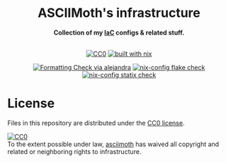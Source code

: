 <h1 align="center">
  ASCIIMoth's infrastructure 
</h1>

<div align="center">
  <strong>Collection of my <a href="https://en.wikipedia.org/wiki/Infrastructure_as_code" >IaC</a> configs & related stuff.</strong>
  </br>
  </br>
  
[![CC0](https://img.shields.io/static/v1.svg?style=for-the-badge&label=License&message=CC0&color=orange)](https://github.com/asciimoth/infrastructure/blob/master/LICENSE)
[![built with nix](https://img.shields.io/static/v1?style=for-the-badge&logo=nixos&logoColor=white&label=&message=Built%20with%20Nix&color=41439a)](https://builtwithnix.org)
  
[![Formatting Check via alejandra](https://img.shields.io/github/actions/workflow/status/asciimoth/infrastructure/alejandra.yml?label=Nix%20fmt%20check&style=for-the-badge)](https://github.com/asciimoth/infrastructure/actions/workflows/alejandra.yml)
[![nix-config flake check](https://img.shields.io/github/actions/workflow/status/asciimoth/infrastructure/flake_check.yml?label=Flake%20check&style=for-the-badge)](https://github.com/asciimoth/infrastructure/actions/workflows/flake_check.yml)
[![nix-config statix check](https://img.shields.io/github/actions/workflow/status/asciimoth/infrastructure/statix.yml?label=Statix&style=for-the-badge)](https://github.com/asciimoth/infrastructure/actions/workflows/statix.yml)
</div>

# License
Files in this repository are distributed under the [CC0 license](./LICENSE).  
<p xmlns:dct="http://purl.org/dc/terms/">
  <a rel="license"
     href="http://creativecommons.org/publicdomain/zero/1.0/">
    <img src="http://i.creativecommons.org/p/zero/1.0/88x31.png" style="border-style: none;" alt="CC0" />
  </a>
  <br />
  To the extent possible under law,
  <a rel="dct:publisher"
     href="https://github.com/asciimoth">
    <span property="dct:title">asciimoth</span></a>
  has waived all copyright and related or neighboring rights to
  <span property="dct:title">infrastructure</span>.
</p>

